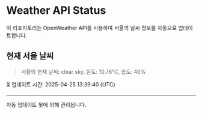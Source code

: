 
# Weather API Status

이 리포지토리는 OpenWeather API를 사용하여 서울의 날씨 정보를 자동으로 업데이트합니다.

## 현재 서울 날씨
> 서울의 현재 날씨: clear sky, 온도: 10.76°C, 습도: 46%

⏳ 업데이트 시간: 2025-04-25 13:39:40 (UTC)

---
자동 업데이트 봇에 의해 관리됩니다.
